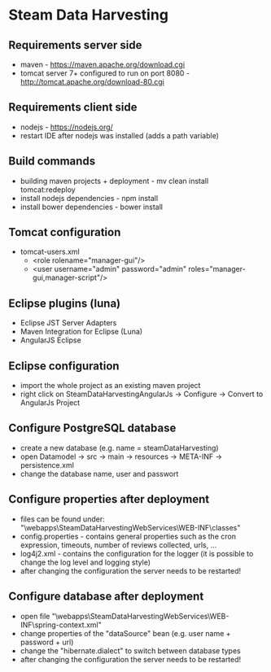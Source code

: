 
Steam Data Harvesting
=================

## Requirements server side
- maven - https://maven.apache.org/download.cgi
- tomcat server 7+ configured to run on port 8080 - http://tomcat.apache.org/download-80.cgi

## Requirements client side
- nodejs - https://nodejs.org/
- restart IDE after nodejs was installed (adds a path variable)

## Build commands
- building maven projects + deployment - mv clean install tomcat:redeploy 
- install nodejs dependencies - npm install
- install bower dependencies - bower install
 
## Tomcat configuration
- tomcat-users.xml
  - \<role rolename="manager-gui"/\>
  - \<user username="admin" password="admin" roles="manager-gui,manager-script"/\>

## Eclipse plugins (luna)
- Eclipse JST Server Adapters
- Maven Integration for Eclipse (Luna)
- AngularJS Eclipse

## Eclipse configuration
- import the whole project as an existing maven project
- right click on SteamDataHarvestingAngularJs -> Configure -> Convert to AngularJs Project

## Configure PostgreSQL database
- create a new database (e.g. name = steamDataHarvesting)
- open Datamodel -> src -> main -> resources -> META-INF -> persistence.xml
- change the database name, user and passwort

## Configure properties after deployment
- files can be found under: "\webapps\SteamDataHarvestingWebServices\WEB-INF\classes\"
- config.properties - contains general properties such as the cron expression, timeouts, number of reviews collected, urls, ...
- log4j2.xml - contains the configuration for the logger (it is possible to change the log level and logging style)
- after changing the configuration the server needs to be restarted!

## Configure database after deployment
- open file "\webapps\SteamDataHarvestingWebServices\WEB-INF\spring-context.xml"
- change properties of the "dataSource" bean (e.g. user name + password + url)
- change the "hibernate.dialect" to switch between database types 
- after changing the configuration the server needs to be restarted!